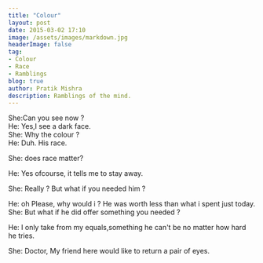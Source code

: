 ```yaml
---
title: "Colour"
layout: post
date: 2015-03-02 17:10
image: /assets/images/markdown.jpg
headerImage: false
tag:
- Colour
- Race
- Ramblings
blog: true
author: Pratik Mishra
description: Ramblings of the mind.
---
```


She:Can you see now ?  
He: Yes,I see a dark face.  
She: Why the colour ?  
He: Duh. His race.

She: does race matter?

He: Yes ofcourse, it tells me to stay away.

She: Really ? But what if you needed him ?

He: oh Please, why would i ? He was worth less than what i spent just today.  
She: But what if he did offer something you needed ?

He: I only take from my equals,something he can't be no matter how hard he tries.

She: Doctor, My friend here would like to return a pair of eyes.
